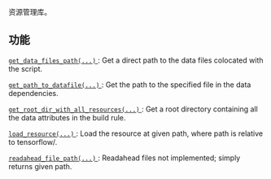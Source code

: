 资源管理库。

## 功能
[ `get_data_files_path(...)` ](https://tensorflow.google.cn/api_docs/python/tf/compat/v1/resource_loader/get_data_files_path): Get a direct path to the data files colocated with the script.

[ `get_path_to_datafile(...)` ](https://tensorflow.google.cn/api_docs/python/tf/compat/v1/resource_loader/get_path_to_datafile): Get the path to the specified file in the data dependencies.

[ `get_root_dir_with_all_resources(...)` ](https://tensorflow.google.cn/api_docs/python/tf/compat/v1/resource_loader/get_root_dir_with_all_resources): Get a root directory containing all the data attributes in the build rule.

[ `load_resource(...)` ](https://tensorflow.google.cn/api_docs/python/tf/compat/v1/resource_loader/load_resource): Load the resource at given path, where path is relative to tensorflow/.

[ `readahead_file_path(...)` ](https://tensorflow.google.cn/api_docs/python/tf/compat/v1/resource_loader/readahead_file_path): Readahead files not implemented; simply returns given path.

